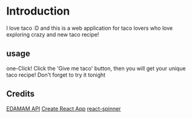 # Introduction

I love taco :D and this is a web application for taco lovers who love exploring crazy and new taco recipe!

## usage

one-Click! Click the 'Give me taco' button, then you will get your unique taco recipe! Don't forget to try it tonight

## Credits

[EDAMAM API](https://www.edamam.com/)
[Create React App](https://github.com/facebook/create-react-app)
[react-spinner](http://www.davidhu.io/react-spinners/)
